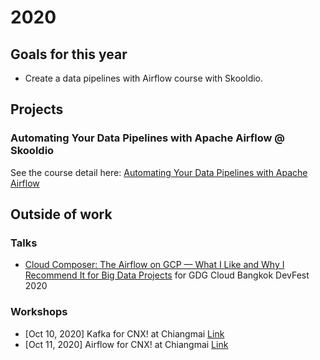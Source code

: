# 2020

## Goals for this year

* Create a data pipelines with Airflow course with Skooldio.

## Projects

### Automating Your Data Pipelines with Apache Airflow @ Skooldio

See the course detail here: [Automating Your Data Pipelines with Apache
Airflow](https://www.skooldio.com/workshops/automating-your-data-pipelines-with-apache-airflow)

## Outside of work

### Talks

* [Cloud Composer: The Airflow on GCP — What I Like and Why I Recommend It for
  Big Data
  Projects](https://github.com/zkan/cfps/blob/main/accepted/2020-gdg-cloud-devfest-bkk-cloud-composer.md)
  for GDG Cloud Bangkok DevFest 2020

### Workshops

* [Oct 10, 2020] Kafka for CNX! at Chiangmai [Link](https://www.facebook.com/events/350389689580780)
* [Oct 11, 2020] Airflow for CNX! at Chiangmai [Link](https://www.facebook.com/events/3393172957575409)
